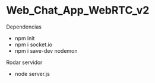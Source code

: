 # Web_Chat_App_WebRTC_v2
 
Dependencias
- npm init
- npm i socket.io
- npm i save-dev nodemon

Rodar servidor
- node server.js